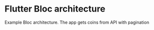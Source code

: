 # Flutter Bloc architecture

Example Bloc architecture. The app gets coins from API with pagination
